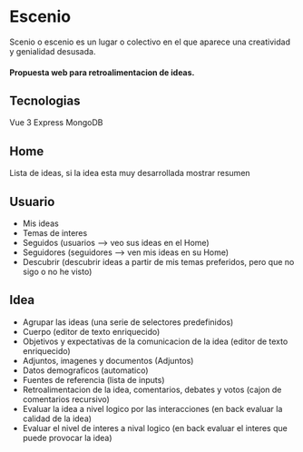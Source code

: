 # Escenio
Scenio o escenio es un lugar o colectivo en el que aparece una creatividad y genialidad desusada.

#### Propuesta web para retroalimentacion de ideas.

## Tecnologias
Vue 3
Express
MongoDB

## Home
Lista de ideas, si la idea esta muy desarrollada mostrar resumen

## Usuario
- Mis ideas
- Temas de interes
- Seguidos (usuarios --> veo sus ideas en el Home)
- Seguidores (seguidores --> ven mis ideas en su Home)
- Descubrir (descubrir ideas a partir de mis temas preferidos, pero que no sigo o no he visto)

## Idea
- Agrupar las ideas (una serie de selectores predefinidos)
- Cuerpo (editor de texto enriquecido)
- Objetivos y expectativas de la comunicacion de la idea (editor de texto enriquecido)
- Adjuntos, imagenes y documentos (Adjuntos)
- Datos demograficos (automatico)
- Fuentes de referencia (lista de inputs)
- Retroalimentacion de la idea, comentarios, debates y votos (cajon de comentarios recursivo)
- Evaluar la idea a nivel logico por las interacciones (en back evaluar la calidad de la idea)
- Evaluar el nivel de interes a nival logico (en back evaluar el interes que puede provocar la idea)
